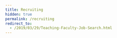 ```yaml
---
title: Recruiting
hidden: true
permalink: /recruiting
redirect_to:
  - /2019/03/29/Teaching-Faculty-Job-Search.html
---
```

